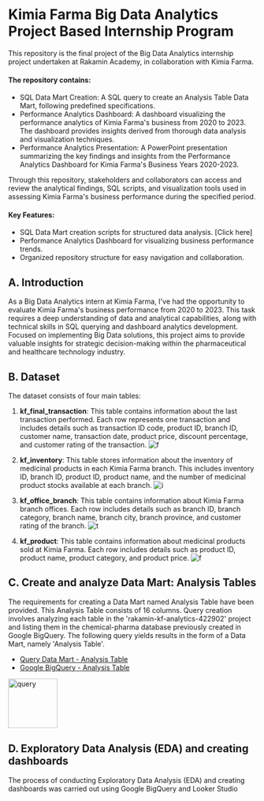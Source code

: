 # Kimia Farma Big Data Analytics Project Based Internship Program
This repository is the final project of the Big Data Analytics internship project undertaken at Rakamin Academy, in collaboration with Kimia Farma.

 #### The repository contains:
- SQL Data Mart Creation: A SQL query to create an Analysis Table Data Mart, following predefined specifications.
- Performance Analytics Dashboard: A dashboard visualizing the performance analytics of Kimia Farma's business from 2020 to 2023. The dashboard provides insights derived from thorough data analysis and visualization techniques.
- Performance Analytics Presentation: A PowerPoint presentation summarizing the key findings and insights from the Performance Analytics Dashboard for Kimia Farma's Business Years 2020-2023.

Through this repository, stakeholders and collaborators can access and review the analytical findings, SQL scripts, and visualization tools used in assessing Kimia Farma's business performance during the specified period.

 #### Key Features:
- SQL Data Mart creation scripts for structured data analysis. [Click here]
- Performance Analytics Dashboard for visualizing business performance trends.
- Organized repository structure for easy navigation and collaboration.


## A. Introduction
As a Big Data Analytics intern at Kimia Farma, I've had the opportunity to evaluate Kimia Farma's business performance from 2020 to 2023. This task requires a deep understanding of data and analytical capabilities, along with technical skills in SQL querying and dashboard analytics development. Focused on implementing Big Data solutions, this project aims to provide valuable insights for strategic decision-making within the pharmaceutical and healthcare technology industry.


## B. Dataset
The dataset consists of four main tables:
1. **kf_final_transaction**: This table contains information about the last transaction performed. Each row represents one transaction and includes details such as transaction ID code, product ID, branch ID, customer name, transaction date, product price, discount percentage, and customer rating of the transaction.
 ![f](https://raw.githubusercontent.com/Rezikadamayanti/Archival-Documentation-Project/main/pbi/kf_final_transaction.png?token=GHSAT0AAAAAACSEYN53NKMJDHJMB6GCQ2EEZR7KQ3Q)

2. **kf_inventory**: This table stores information about the inventory of medicinal products in each Kimia Farma branch. This includes inventory ID, branch ID, product ID, product name, and the number of medicinal product stocks available at each branch.
  ![i](https://raw.githubusercontent.com/Rezikadamayanti/Archival-Documentation-Project/main/pbi/kf_inventory.png?token=GHSAT0AAAAAACSEYN52KPJEV7LGKKBW6SPKZR7KSGA)

3. **kf_office_branch**: This table contains information about Kimia Farma branch offices. Each row includes details such as branch ID, branch category, branch name, branch city, branch province, and customer rating of the branch.
   ![t](https://raw.githubusercontent.com/Rezikadamayanti/Archival-Documentation-Project/main/pbi/kf_kantor_cabang.png?token=GHSAT0AAAAAACSEYN53JMCR5CJXBHYVUYJCZR7KSTQ)
   
4. **kf_product**: This table contains information about medicinal products sold at Kimia Farma. Each row includes details such as product ID, product name, product category, and product price.
    ![f](https://raw.githubusercontent.com/Rezikadamayanti/Archival-Documentation-Project/main/pbi/kf_product.png?token=GHSAT0AAAAAACSEYN53KB6N4FMJHG4CDDHKZR7KS6Q)


## C. Create and analyze Data Mart: Analysis Tables
The requirements for creating a Data Mart named Analysis Table have been provided. This Analysis Table consists of 16 columns. Query creation involves analyzing each table in the 'rakamin-kf-analytics-422902' project and listing them in the chemical-pharma database previously created in Google BigQuery. The following query yields results in the form of a Data Mart, namely 'Analysis Table'.
- [Query Data Mart - Analysis Table](https://github.com/Rezikadamayanti/Kimia-Farma-PBI-BigDataAnalytics/blob/main/Query%20DM%20-%20Analysis%20Table.sql)<br>
- [Google BigQuery - Analysis Table](https://console.cloud.google.com/bigquery?sq=516129896092:caf01154b224482ba6a591bd3af72352) <br>
<p align="left"> <img src="https://raw.githubusercontent.com/Rezikadamayanti/Archival-Documentation-Project/main/pbi/query.png?token=GHSAT0AAAAAACSEYN52XU26WREULBUY2GRCZR7LM7A" alt="query" width="100" height="100" /></a> 

## D. Exploratory Data Analysis (EDA) and creating dashboards
The process of conducting Exploratory Data Analysis (EDA) and creating dashboards was carried out using Google BigQuery and Looker Studio

